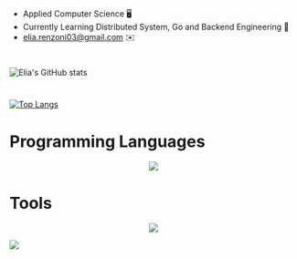 
* Applied Computer Science 🖥️
* Currently Learning Distributed System, Go and Backend Engineering :star2:
* elia.renzoni03@gmail.com :envelope:

#
![Elia's GitHub stats](https://github-readme-stats.vercel.app/api?username=Elia-Renzoni&show_icons=true&theme=trasparent)

#
[![Top Langs](https://github-readme-stats.vercel.app/api/top-langs/?username=Elia-Renzoni&layout=pie)](https://github.com/Elia-Renzoni/github-readme-stats)

# Programming Languages
<p align="center">
  <a href="https://skillicons.dev">
    <img src="https://skillicons.dev/icons?i=go,java,c,js,py" />
  </a>
</p>

#

# Tools
<p align="center">
  <a href="https://skillicons.dev">
    <img src="https://skillicons.dev/icons?i=git,idea,mongodb,redis,eclipse,rabbitmq,spring" />
  </a>
</p>

  [![](https://visitcount.itsvg.in/api?id=Elia-Renzoni&label=Profile%20Views&color=1&icon=2&pretty=false)](https://visitcount.itsvg.in)



